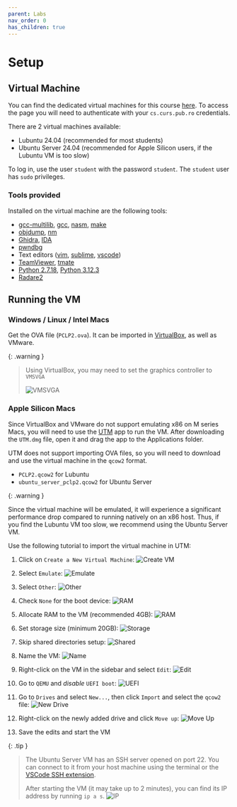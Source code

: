 ```yaml
---
parent: Labs
nav_order: 0
has_children: true
---
```


# Setup

## Virtual Machine

You can find the dedicated virtual machines for this course [here](https://repository.grid.pub.ro/cs/iocla/vm).
To access the page you will need to authenticate with your `cs.curs.pub.ro` credentials.

There are 2 virtual machines available:

- Lubuntu 24.04 (recommended for most students)
- Ubuntu Server 24.04 (recommended for Apple Silicon users, if the Lubuntu VM is too slow)

To log in, use the user `student` with the password `student`.
The `student` user has `sudo` privileges.

### Tools provided

Installed on the virtual machine are the following tools:

- [gcc-multilib](https://packages.ubuntu.com/search?keywords=gcc-multilib), [gcc](https://gcc.gnu.org/), [nasm](https://www.nasm.us/), [make](https://manpages.ubuntu.com/manpages/xenial/man1/make.1.html)
- [objdump](https://linux.die.net/man/1/objdump), [nm](https://linux.die.net/man/1/nm)
- [Ghidra](https://ghidra-sre.org/), [IDA](https://hex-rays.com/ida-pro)
- [pwndbg](https://github.com/pwndbg/pwndbg)
- Text editors ([vim](https://www.vim.org/), [sublime](https://www.sublimetext.com/), [vscode](https://code.visualstudio.com/))
- [TeamViewer](https://www.teamviewer.com/en/), [tmate](https://tmate.io/)
- [Python 2.7.18](https://www.python.org/downloads/release/python-2718/), [Python 3.12.3](https://www.python.org/downloads/release/python-3123/)
- [Radare2](https://www.radare.org/n/radare2.html)

## Running the VM

### Windows / Linux / Intel Macs

Get the OVA file (`PCLP2.ova`).
It can be imported in [VirtualBox](https://www.virtualbox.org/), as well as VMware.

{: .warning }

>Using VirtualBox, you may need to set the graphics controller to `VMSVGA`
>
>![VMSVGA](./media/issue_graphic_controller.png)

### Apple Silicon Macs

Since VirtualBox and VMware do not support emulating x86 on M series Macs, you will need to use the [UTM](https://mac.getutm.app/) app to run the VM.
After downloading the `UTM.dmg` file, open it and drag the app to the Applications folder.

UTM does not support importing OVA files, so you will need to download and use the virtual machine in the `qcow2` format.

- `PCLP2.qcow2` for Lubuntu
- `ubuntu_server_pclp2.qcow2` for Ubuntu Server

{: .warning }

Since the virtual machine will be emulated, it will experience a significant performance drop compared to running natively on an x86 host.
Thus, if you find the Lubuntu VM too slow, we recommend using the Ubuntu Server VM.

Use the following tutorial to import the virtual machine in UTM:

1. Click on `Create a New Virtual Machine`:
![Create VM](./media/01_create_new_vm.png)

1. Select `Emulate`:
![Emulate](./media/02_emulate.png)

1. Select `Other`:
![Other](./media/03_custom.png)

1. Check `None` for the boot device:
![RAM](./media/04_boot_none.png)

1. Allocate RAM to the VM (recommended 4GB):
![RAM](./media/05_hardware_ram.png)

1. Set storage size (minimum 20GB):
![Storage](./media/06_storage.png)

1. Skip shared directories setup:
![Shared](./media/07_shared_directory.png)

1. Name the VM:
![Name](./media/08_summary.png)

1. Right-click on the VM in the sidebar and select `Edit`:
![Edit](./media/09_edit.png)

1. Go to `QEMU` and *disable* `UEFI boot`:
![UEFI](./media/10_disable_uefi.png)

1. Go to `Drives` and select `New...`, then click `Import` and select the `qcow2` file:
![New Drive](./media/11_add_drive.png)

1. Right-click on the newly added drive and click `Move up`:
![Move Up](./media/12_move_up.png)

1. Save the edits and start the VM

{: .tip }

>The Ubuntu Server VM has an SSH server opened on port 22.
>You can connect to it from your host machine using the terminal or the [VSCode SSH extension](https://code.visualstudio.com/docs/remote/ssh).
>
>After starting the VM (it may take up to 2 minutes), you can find its IP address by running `ip a s`.
>![IP](./media/13_get_ip.png)
